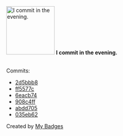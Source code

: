 <img src="https://my-badges.github.io/my-badges/evening-commits.png" alt="I commit in the evening." title="I commit in the evening." width="128">
<strong>I commit in the evening.</strong>
<br><br>

Commits:

- <a href="https://github.com/mmichie/intu/commit/2d5bbb8157e2dc42bef9c55282cdef0b3a922c81">2d5bbb8</a>
- <a href="https://github.com/mmichie/m28/commit/ff5577c0930224aea18b28689e85f3ea07d2f167">ff5577c</a>
- <a href="https://github.com/mmichie/m28/commit/6eacb74658052fdcb1a92a669f4a4125ce7fc809">6eacb74</a>
- <a href="https://github.com/mmichie/m28/commit/908c4ff531f4904c8de36eb59a7bb3b1087d4085">908c4ff</a>
- <a href="https://github.com/mmichie/m28/commit/abdd70595b5189d0ce9561c2dc52ea30df6c9bd4">abdd705</a>
- <a href="https://github.com/mmichie/m28/commit/035eb626cd3aea26051ced59ea97b348c0aa35e2">035eb62</a>


Created by <a href="https://github.com/my-badges/my-badges">My Badges</a>